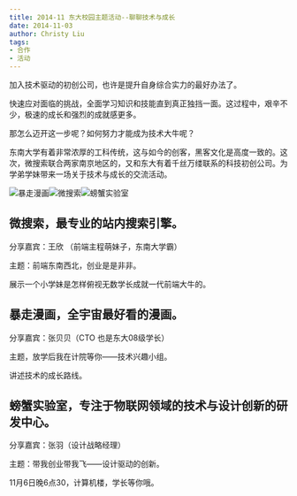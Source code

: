 ```yaml
---
title: 2014-11 东大校园主题活动--聊聊技术与成长
date: 2014-11-03
author: Christy Liu
tags:
- 合作
- 活动 
---
```


加入技术驱动的初创公司，也许是提升自身综合实力的最好办法了。

快速应对面临的挑战，全面学习知识和技能直到真正独挡一面。这过程中，艰辛不少，极速的成长和强烈的成就感更多。

那怎么迈开这一步呢？如何努力才能成为技术大牛呢？

东南大学有着非常浓厚的工科传统，这与如今的创客，黑客文化是高度一致的。这次，微搜索联合两家南京地区的，又和东大有着千丝万缕联系的科技初创公司。为学弟学妹带来一场关于技术与成长的交流活动。

![暴走漫画](baoman.png)![微搜索](tinysou.png)![螃蟹实验室](crabxlab.png)

## 微搜索，最专业的站内搜索引擎。

分享嘉宾：王欣 （前端主程萌妹子，东南大学霸）

主题：前端东南西北，创业是是非非。

展示一个小学妹是怎样俯视无数学长成就一代前端大牛的。

## 暴走漫画，全宇宙最好看的漫画。

分享嘉宾：张贝贝（CTO 也是东大08级学长）

主题，放学后我在计院等你——技术兴趣小组。

讲述技术的成长路线。

## 螃蟹实验室，专注于物联网领域的技术与设计创新的研发中心。

分享嘉宾：张羽（设计战略经理）

主题：带我创业带我飞——设计驱动的创新。


11月6日晚6点30，计算机楼，学长等你哦。